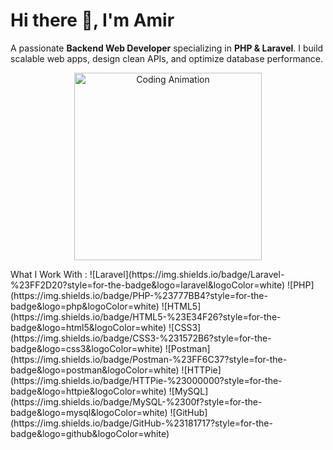 # Hi there :wave:, I'm Amir 
A passionate **Backend Web Developer** specializing in **PHP & Laravel**. 
I build scalable web apps, design clean APIs, and optimize database performance.
<p align="center">
  <img src="https://media3.giphy.com/media/v1.Y2lkPTZjMDliOTUyc2R6ZHE2dng3NnBpdnE2bG1taHduYms2MXBreTJxZTFtaXc5bGw2ZSZlcD12MV9naWZzX3NlYXJjaCZjdD1n/bGgsc5mWoryfgKBx1u/giphy.gif" width="300" alt="Coding Animation" />
</p>
What I Work With :
![Laravel](https://img.shields.io/badge/Laravel-%23FF2D20?style=for-the-badge&logo=laravel&logoColor=white)
![PHP](https://img.shields.io/badge/PHP-%23777BB4?style=for-the-badge&logo=php&logoColor=white)
![HTML5](https://img.shields.io/badge/HTML5-%23E34F26?style=for-the-badge&logo=html5&logoColor=white)
![CSS3](https://img.shields.io/badge/CSS3-%231572B6?style=for-the-badge&logo=css3&logoColor=white)
![Postman](https://img.shields.io/badge/Postman-%23FF6C37?style=for-the-badge&logo=postman&logoColor=white)
![HTTPie](https://img.shields.io/badge/HTTPie-%23000000?style=for-the-badge&logo=httpie&logoColor=white)
![MySQL](https://img.shields.io/badge/MySQL-%2300f?style=for-the-badge&logo=mysql&logoColor=white)
![GitHub](https://img.shields.io/badge/GitHub-%23181717?style=for-the-badge&logo=github&logoColor=white)




